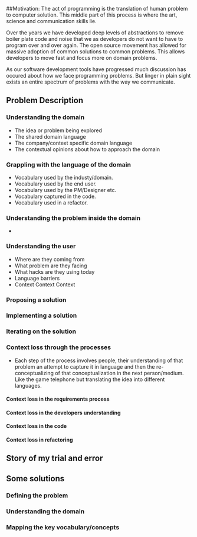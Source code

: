 ##Motivation:
The act of programming is the translation of human problem to computer solution. This middle part of this process is where the art, science and communication skills lie.

Over the years we have developed deep levels of abstractions to remove boiler plate code and noise that we as developers do not want to have to program over and over again. The open source movement has allowed for massive adoption of common solutions to common problems. This allows developers to move fast and focus more on domain problems. 

As our software development tools have progressed much discussion has occured about how we face programming problems. But linger in plain sight exists an entire spectrum of problems with the way we communicate. 

## Problem Description
### Understanding the domain
- The idea or problem being explored
- The shared domain language
- The company/context specific domain language
- The contextual opinions about how to approach the domain

### Grappling with the language of the domain
- Vocabulary used by the industy/domain.
- Vocabulary used by the end user.
- Vocabulary used by the PM/Designer etc.
- Vocabulary captured in the code.
- Vocabulary used in a refactor.

### Understanding the problem inside the domain
- 

### Understanding the user
- Where are they coming from
- What problem are they facing
- What hacks are they using today
- Language barriers
- Context Context Context

### Proposing a solution

### Implementing a solution

### Iterating on the solution

### Context loss through the processes
- Each step of the process involves people, their understanding of that problem an attempt to capture it in language and then the re-conceptualizing of that conceptualization in the next person/medium. Like the game telephone but translating the idea into different languages. 

#### Context loss in the requirements process

#### Context loss in the developers understanding

#### Context loss in the code

#### Context loss in refactoring


## Story of my trial and error

## Some solutions

### Defining the problem

### Understanding the domain

### Mapping the key vocabulary/concepts

### 